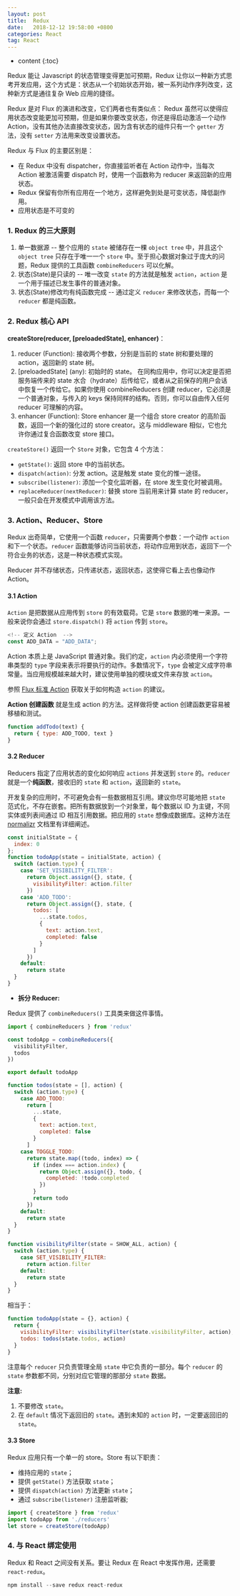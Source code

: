 ```yaml
---
layout: post
title:  Redux
date:   2018-12-12 19:58:00 +0800
categories: React
tag: React
---
```


* content
{:toc}

Redux 能让 Javascript 的状态管理变得更加可预期，Redux 让你以一种新方式思考开发应用，这个方式是：状态从一个初始状态开始，被一系列动作序列改变，这种新方式是通往复杂 Web 应用的捷径。

Redux 是对 Flux 的演进和改变，它们两者也有类似点： Redux 虽然可以使得应用状态改变能更加可预期，但是如果你要改变状态，你还是得启动激活一个动作 Action，没有其他办法直接改变状态，因为含有状态的组件只有一个 `getter` 方法，没有 `setter` 方法用来改变设置状态。

Redux 与 Flux 的主要区别是：

* 在 Redux 中没有 dispatcher，你直接监听者在 Action 动作中，当每次 Action 被激活需要 dispatch 时，使用一个函数称为 reducer 来返回新的应用状态。
* Redux 保留有你所有应用在一个地方，这样避免到处是可变状态，降低副作用。
* 应用状态是不可变的

### 1. Redux 的三大原则

1. 单一数据源 -- 整个应用的 `state` 被储存在一棵 `object tree` 中，并且这个 `object tree` 只存在于唯一一个 `store` 中。至于担心数据对象过于庞大的问题，Redux 提供的工具函数 `combineReducers` 可以化解。
2. 状态(State)是只读的 -- 唯一改变 `state` 的方法就是触发 `action`，`action` 是一个用于描述已发生事件的普通对象。
3. 状态(State)修改均有纯函数完成 -- 通过定义 `reducer` 来修改状态，而每一个 `reducer` 都是纯函数。

### 2. Redux 核心 API

**createStore(reducer, [preloadedState], enhancer)**：

1. reducer (Function): 接收两个参数，分别是当前的 state 树和要处理的 action，返回新的 state 树。
2. [preloadedState] (any): 初始时的 state。 在同构应用中，你可以决定是否把服务端传来的 state 水合（hydrate）后传给它，或者从之前保存的用户会话中恢复一个传给它。如果你使用 combineReducers 创建 reducer，它必须是一个普通对象，与传入的 keys 保持同样的结构。否则，你可以自由传入任何 reducer 可理解的内容。
3. enhancer (Function): Store enhancer 是一个组合 store creator 的高阶函数，返回一个新的强化过的 store creator。这与 middleware 相似，它也允许你通过复合函数改变 store 接口。

`createStore()` 返回一个 `Store` 对象，它包含 4 个方法：

* `getState()`: 返回 store 中的当前状态。
* `dispatch(action)`: 分发 action。这是触发 state 变化的惟一途径。
* `subscribe(listener)`: 添加一个变化监听器，在 store 发生变化时被调用。
* `replaceReducer(nextReducer)`: 替换 store 当前用来计算 state 的 reducer，一般只会在开发模式中调用该方法。

### 3. Action、Reducer、Store

Redux 出奇简单，它使用一个函数 `reducer`，只需要两个参数：一个动作 `action` 和下一个状态。`reducer` 函数能够访问当前状态，将动作应用到状态，返回下一个符合业务的状态，这是一种状态模式实现。

Reducer 并不存储状态，只传递状态，返回状态，这使得它看上去也像动作 Action。

#### 3.1 Action

`Action` 是把数据从应用传到 `store` 的有效载荷。它是 `store` 数据的唯一来源。一般来说你会通过 `store.dispatch()` 将 `action` 传到 `store`。

```js
<!-- 定义 Action  -->
const ADD_DATA = "ADD_DATA";
```

Action 本质上是 JavaScript 普通对象。我们约定，`action` 内必须使用一个字符串类型的 `type` 字段来表示将要执行的动作。多数情况下，`type` 会被定义成字符串常量。当应用规模越来越大时，建议使用单独的模块或文件来存放 `action`。

参照 [Flux 标准 Action](https://github.com/redux-utilities/flux-standard-action) 获取关于如何构造 `action` 的建议。

**Action 创建函数** 就是生成 action 的方法。这样做将使 action 创建函数更容易被移植和测试。

```js
function addTodo(text) {
  return { type: ADD_TODO, text }
}
```

#### 3.2 Reducer

Reducers 指定了应用状态的变化如何响应 `actions` 并发送到 `store` 的。`reducer` 就是一个**纯函数**，接收旧的 `state` 和 `action`，返回新的 `state`。

开发复杂的应用时，不可避免会有一些数据相互引用。建议你尽可能地把 `state` 范式化，不存在嵌套。把所有数据放到一个对象里，每个数据以 ID 为主键，不同实体或列表间通过 ID 相互引用数据。把应用的 `state` 想像成数据库。这种方法在 [normalizr](https://github.com/paularmstrong/normalizr) 文档里有详细阐述。

```js
const initialState = {
  index: 0
};
function todoApp(state = initialState, action) {
  switch (action.type) {
    case 'SET_VISIBILITY_FILTER':
      return Object.assign({}, state, {
        visibilityFilter: action.filter
      })
    case 'ADD_TODO':
      return Object.assign({}, state, {
        todos: [
          ...state.todos,
          {
            text: action.text,
            completed: false
          }
        ]
      })
    default:
      return state
  }
}
```

* **拆分 Reducer:**

Redux 提供了 `combineReducers()` 工具类来做这件事情。

```js
import { combineReducers } from 'redux'

const todoApp = combineReducers({
  visibilityFilter,
  todos
})

export default todoApp
```

```js
function todos(state = [], action) {
  switch (action.type) {
    case ADD_TODO:
      return [
        ...state,
        {
          text: action.text,
          completed: false
        }
      ]
    case TOGGLE_TODO:
      return state.map((todo, index) => {
        if (index === action.index) {
          return Object.assign({}, todo, {
            completed: !todo.completed
          })
        }
        return todo
      })
    default:
      return state
  }
}

function visibilityFilter(state = SHOW_ALL, action) {
  switch (action.type) {
    case SET_VISIBILITY_FILTER:
      return action.filter
    default:
      return state
  }
}
```

相当于：

```js
function todoApp(state = {}, action) {
  return {
    visibilityFilter: visibilityFilter(state.visibilityFilter, action),
    todos: todos(state.todos, action)
  }
}
```

注意每个 `reducer` 只负责管理全局 `state` 中它负责的一部分。每个 `reducer` 的 `state` 参数都不同，分别对应它管理的那部分 `state` 数据。

**注意:**

1. 不要修改 `state`。
2. 在 `default` 情况下返回旧的 `state`。遇到未知的 `action` 时，一定要返回旧的 `state`。

#### 3.3 Store

Redux 应用只有一个单一的 store。Store 有以下职责：

* 维持应用的 `state`；
* 提供 `getState()` 方法获取 `state`；
* 提供 `dispatch(action)` 方法更新 `state`；
* 通过 `subscribe(listener)` 注册监听器;

```js
import { createStore } from 'redux'
import todoApp from './reducers'
let store = createStore(todoApp)
```

### 4. 与 React 绑定使用

Redux 和 React 之间没有关系。要让 Redux 在 React 中发挥作用，还需要 `react-redux`。

```js
npm install --save redux react-redux
```